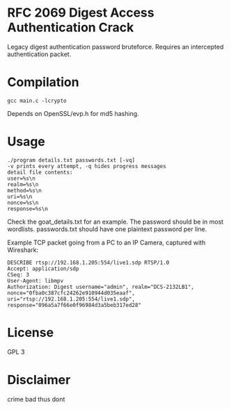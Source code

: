 # RFC 2069 Digest Access Authentication Crack

Legacy digest authentication password bruteforce. Requires an intercepted authentication packet.

# Compilation

```gcc main.c -lcrypto```

Depends on OpenSSL/evp.h for md5 hashing.

# Usage

```
./program details.txt passwords.txt [-vq]
-v prints every attempt, -q hides progress messages
detail file contents:
user=%s\n
realm=%s\n
method=%s\n
uri=%s\n
nonce=%s\n
response=%s\n
```


Check the goat_details.txt for an example. The password should be in most wordlists.
passwords.txt should have one plaintext password per line.

Example TCP packet going from a PC to an IP Camera, captured with Wireshark:

```
DESCRIBE rtsp://192.168.1.205:554/live1.sdp RTSP/1.0
Accept: application/sdp
CSeq: 3
User-Agent: libmpv
Authorization: Digest username="admin", realm="DCS-2132LB1", nonce="0fba0c387cfc24262e910944d035eaaf", uri="rtsp://192.168.1.205:554/live1.sdp", response="096a5a7f66e0f96984d3a5beb317ed28"
```

# License

GPL 3

# Disclaimer

crime bad
thus dont
